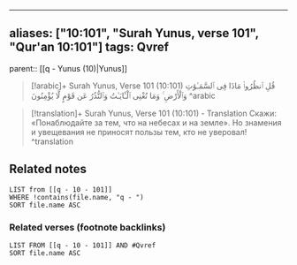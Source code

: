 
---
aliases: ["10:101", "Surah Yunus, verse 101", "Qur'an 10:101"]
tags: Qvref
---

parent:: [[q - Yunus (10)|Yunus]]

> [!arabic]+ Surah Yunus, Verse 101 (10:101)
> <span class="quran-arabic">قُلِ ٱنظُرُوا۟ مَاذَا فِى ٱلسَّمَـٰوَٰتِ وَٱلْأَرْضِ ۚ وَمَا تُغْنِى ٱلْـَٔايَـٰتُ وَٱلنُّذُرُ عَن قَوْمٍ لَّا يُؤْمِنُونَ</span>
^arabic

> [!translation]+ Surah Yunus, Verse 101 (10:101) - Translation
> Скажи: «Понаблюдайте за тем, что на небесах и на земле». Но знамения и увещевания не приносят пользы тем, кто не уверовал!
^translation



## Related notes
```dataview
LIST from [[q - 10 - 101]]
WHERE !contains(file.name, "q - ")
SORT file.name ASC
```

### Related verses (footnote backlinks)
```dataview
LIST FROM [[q - 10 - 101]] AND #Qvref
SORT file.name ASC
```


